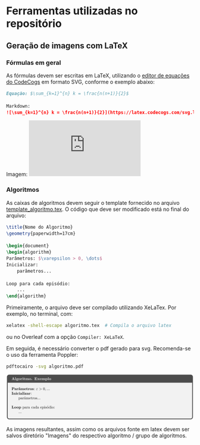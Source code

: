 # Ferramentas utilizadas no repositório

## Geração de imagens com LaTeX

### Fórmulas em geral

As fórmulas devem ser escritas em LaTeX, utilizando o [editor de equações do CodeCogs](https://www.codecogs.com/latex/eqneditor.php)
em formato SVG, conforme o exemplo abaixo:

```markdown
Equação: $\sum_{k=1}^{n} k = \frac{n(n+1)}{2}$

Markdown:
![\sum_{k=1}^{n} k = \frac{n(n+1)}{2}](https://latex.codecogs.com/svg.latex?%5Csum_%7Bk%3D1%7D%5E%7Bn%7D%20k%20%3D%20%5Cfrac%7Bn%28n&plus;1%29%7D%7B2%7D)
```

Imagem:
![\sum_{k=1}^{n} k = \frac{n(n+1)}{2}](https://latex.codecogs.com/svg.latex?%5Csum_%7Bk%3D1%7D%5E%7Bn%7D%20k%20%3D%20%5Cfrac%7Bn%28n&plus;1%29%7D%7B2%7D)

### Algoritmos

As caixas de algoritmos devem seguir o template fornecido no arquivo [template_algoritmo.tex](template_algoritmo.tex).
O código que deve ser modificado está no final do arquivo:

```latex
\title{Nome do Algoritmo}
\geometry{paperwidth=17cm}

\begin{document}
\begin{algorithm}
Parâmetros: $\varepsilon > 0, \dots$
Inicializar:
    parâmetros...

Loop para cada episódio:
    ...
\end{algorithm}
```

Primeiramente, o arquivo deve ser compilado utilizando XeLaTex. Por exemplo, no terminal, com:

```bash
xelatex -shell-escape algoritmo.tex  # Compila o arquivo latex
```

ou no Overleaf com a opção `Compiler: XeLaTeX`.

Em seguida, é necessário converter o pdf gerado para svg. Recomenda-se o uso da ferramenta Poppler:

```bash
pdftocairo -svg algoritmo.pdf
```

![Template de Algoritmo](template_algoritmo.svg)

As imagens resultantes, assim como os arquivos fonte em latex devem ser salvos diretório "Imagens" do
respectivo algoritmo / grupo de algoritmos.
